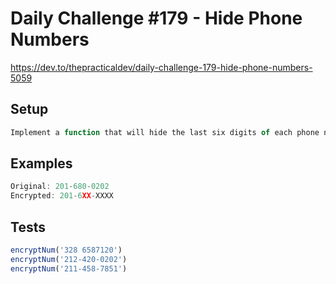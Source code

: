 # Daily Challenge #179 - Hide Phone Numbers

https://dev.to/thepracticaldev/daily-challenge-179-hide-phone-numbers-5059

## Setup

```js
Implement a function that will hide the last six digits of each phone number. Your function should be able to understand the separators for US numbers. Phone numbers can be separated by spaces, periods, or hyphens.
```

## Examples

```js
Original: 201-680-0202
Encrypted: 201-6XX-XXXX
```

## Tests

```js
encryptNum('328 6587120')
encryptNum('212-420-0202')
encryptNum('211-458-7851')
```
